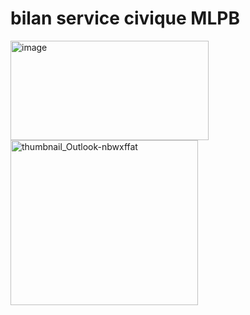 # bilan service civique MLPB
<img width="317" height="159" alt="image" src="https://github.com/user-attachments/assets/a144bf29-2049-4930-a887-cd840e4258b8" />

<img width="300" height="264" alt="thumbnail_Outlook-nbwxffat" src="https://github.com/user-attachments/assets/0c17e42a-b0bf-4542-b07f-0d7eb9c9d764" />
